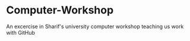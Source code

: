 # Computer-Workshop
An excercise in Sharif's university computer workshop teaching us work with GitHub
